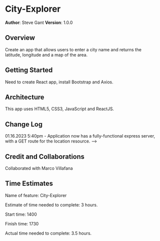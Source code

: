 # City-Explorer

**Author**: Steve Gant
**Version**: 1.0.0

## Overview

Create an app that allows users to enter a city name and returns the latitude, longitude and a map of the area.

## Getting Started

Need to create React app, install Bootstrap and Axios.

## Architecture

This app uses HTML5, CSS3, JavaScript and ReactJS.

## Change Log

01.16.2023 5:40pm - Application now has a fully-functional express server, with a GET route for the location resource. -->

## Credit and Collaborations

Collaborated with Marco Villafana

## Time Estimates

Name of feature: City-Explorer

Estimate of time needed to complete: 3 hours.

Start time: 1400

Finish time: 1730

Actual time needed to complete: 3.5 hours.
